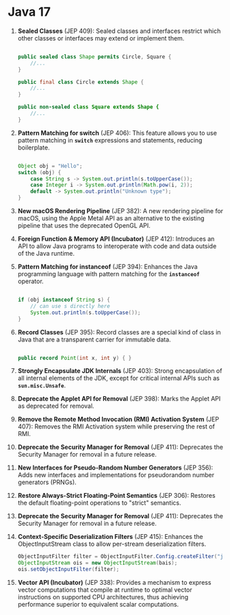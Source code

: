# Java 17

1. **Sealed Classes** (JEP 409):
   Sealed classes and interfaces restrict which other classes or interfaces may extend or implement them.

    ```java
    
    public sealed class Shape permits Circle, Square {
        //...
    }
    
    public final class Circle extends Shape {
        //...
    }
    
    public non-sealed class Square extends Shape {
        //...
    }
    ```

2. **Pattern Matching for switch** (JEP 406):
   This feature allows you to use pattern matching in **`switch`** expressions and statements, reducing boilerplate.

    ```java
    
    Object obj = "Hello";
    switch (obj) {
        case String s -> System.out.println(s.toUpperCase());
        case Integer i -> System.out.println(Math.pow(i, 2));
        default -> System.out.println("Unknown type");
    }
    
    ```

3. **New macOS Rendering Pipeline** (JEP 382):
   A new rendering pipeline for macOS, using the Apple Metal API as an alternative to the existing pipeline that uses the deprecated OpenGL API.
4. **Foreign Function & Memory API (Incubator)** (JEP 412):
   Introduces an API to allow Java programs to interoperate with code and data outside of the Java runtime.
5. **Pattern Matching for instanceof** (JEP 394):
   Enhances the Java programming language with pattern matching for the **`instanceof`** operator.

    ```java
    
    if (obj instanceof String s) {
        // can use s directly here
        System.out.println(s.toUpperCase());
    }
    ```

6. **Record Classes** (JEP 395):
   Record classes are a special kind of class in Java that are a transparent carrier for immutable data.

    ```java
    
    public record Point(int x, int y) { }
    
    ```

7. **Strongly Encapsulate JDK Internals** (JEP 403):
   Strong encapsulation of all internal elements of the JDK, except for critical internal APIs such as **`sun.misc.Unsafe`**.
8. **Deprecate the Applet API for Removal** (JEP 398):
   Marks the Applet API as deprecated for removal.
9. **Remove the Remote Method Invocation (RMI) Activation System** (JEP 407):
   Removes the RMI Activation system while preserving the rest of RMI.
10. **Deprecate the Security Manager for Removal** (JEP 411):
    Deprecates the Security Manager for removal in a future release.
11. **New Interfaces for Pseudo-Random Number Generators** (JEP 356):
    Adds new interfaces and implementations for pseudorandom number generators (PRNGs).
12. **Restore Always-Strict Floating-Point Semantics** (JEP 306):
    Restores the default floating-point operations to "strict" semantics.
13. **Deprecate the Security Manager for Removal** (JEP 411):
    Deprecates the Security Manager for removal in a future release.
14. **Context-Specific Deserialization Filters** (JEP 415):
    Enhances the ObjectInputStream class to allow per-stream deserialization filters.

    ```java
    ObjectInputFilter filter = ObjectInputFilter.Config.createFilter("java.base/*;!*");
    ObjectInputStream ois = new ObjectInputStream(bais);
    ois.setObjectInputFilter(filter);
    ```

15. **Vector API (Incubator)** (JEP 338):
    Provides a mechanism to express vector computations that compile at runtime to optimal vector instructions on supported CPU architectures, thus achieving performance superior to equivalent scalar computations.